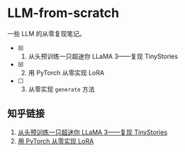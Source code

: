 # LLM-from-scratch

一些 LLM 的从零复现笔记。

- [x] 1. 从头预训练一只超迷你 LLaMA 3——复现 TinyStories
- [x] 2. 用 PyTorch 从零实现 LoRA
- [ ] 3. 从零实现 `generate` 方法



## 知乎链接

1. [从头预训练一只超迷你 LLaMA 3——复现 TinyStories](https://zhuanlan.zhihu.com/p/695130168)
2. [用 PyTorch 从零实现 LoRA](https://zhuanlan.zhihu.com/p/702419731)
